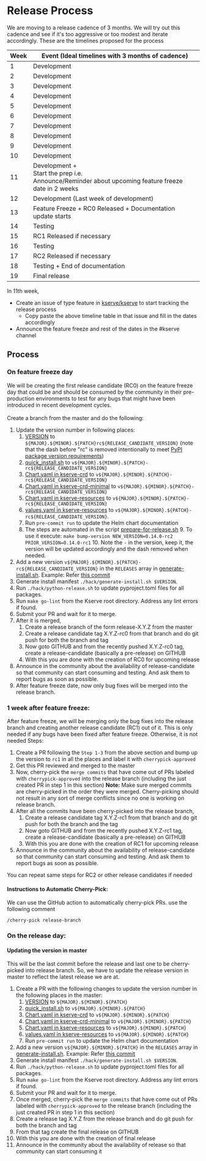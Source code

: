 # Release Process

We are moving to a release cadence of 3 months. We will try out this cadence and see if it's too aggressive or too modest and iterate accordingly.
These are the timelines proposed for the process

| Week | Event (Ideal timelines with 3 months of cadence)                                                        |
| ---- | ------------------------------------------------------------------------------------------------------- |
| 1    | Development                                                                                             |
| 2    | Development                                                                                             |
| 3    | Development                                                                                             |
| 4    | Development                                                                                             |
| 5    | Development                                                                                             |
| 6    | Development                                                                                             |
| 7    | Development                                                                                             |
| 8    | Development                                                                                             |
| 9    | Development                                                                                             |
| 10   | Development                                                                                             |
| 11   | Development +<br>Start the prep i.e.<br>Announce/Reminder about upcoming feature freeze date in 2 weeks |
| 12   | Development (Last week of development)                                                                  |
| 13   | Feature Freeze + RC0 Released + Documentation update starts                                             |
| 14   | Testing                                                                                                 |
| 15   | RC1 Released if necessary                                                                               |
| 16   | Testing                                                                                                 |
| 17   | RC2 Released if necessary                                                                               |
| 18   | Testing + End of documentation                                                                          |
| 19   | Final release                                                                                           |




In 11th week,
- Create an issue of type feature in [kserve/kserve](https://github.com/kserve/kserve) to start tracking the release process
    - Copy paste the above timeline table in that issue and fill in the dates accordingly
- Announce the feature freeze and rest of the dates in the #kserve channel


## Process
### On feature freeze day
We will be creating the first release candidate (RC0) on the feature freeze day that could be and should be consumed by the community in their pre-production environments to test for any
bugs that might have been introduced in recent development cycles.</br></br>
Create a branch from the master and do the following:
1. Update the version number in following places:
    1. [VERSION](../python/VERSION) to `${MAJOR}.${MINOR}.${PATCH}rc${RELEASE_CANDIDATE_VERSION}` (note that the dash before "rc" is removed intentionally to meet [PyPI package version requirements](https://packaging.python.org/en/latest/specifications/version-specifiers/#public-version-identifiers))
    2. [quick_install.sh](../hack/quick_install.sh#L36) to `v${MAJOR}.${MINOR}.${PATCH}-rc${RELEASE_CANDIDATE_VERSION}`
    3. [Chart.yaml in kserve-crd](../charts/kserve-crd/Chart.yaml#L3) to `v${MAJOR}.${MINOR}.${PATCH}-rc${RELEASE_CANDIDATE_VERSION}`
    4. [Chart.yaml in kserve-crd-minimal](../charts/kserve-crd-minimal/Chart.yaml#L3) to `v${MAJOR}.${MINOR}.${PATCH}-rc${RELEASE_CANDIDATE_VERSION}`
    5. [Chart.yaml in kserve-resources](../charts/kserve-resources/Chart.yaml#L3) to `v${MAJOR}.${MINOR}.${PATCH}-rc${RELEASE_CANDIDATE_VERSION}`
    6. [values.yaml in kserve-resources](../charts/kserve-resources/values.yaml#L2) to `v${MAJOR}.${MINOR}.${PATCH}-rc${RELEASE_CANDIDATE_VERSION}`.
    7. Run `pre-commit run` to update the Helm chart documentation 
    8. The steps are automated in the script [prepare-for-release.sh](../hack/prepare-for-release.sh)
       9. To use it execute: `make bump-version NEW_VERSION=0.14.0-rc2 PRIOR_VERSION=0.14.0-rc1`
       10. Note the `-` in the version, keep it, the version will be updated accordingly and the dash removed when needed.
2. Add a new version `v${MAJOR}.${MINOR}.${PATCH}-rc${RELEASE_CANDIDATE_VERSION}` in the `RELEASES` array in [generate-install.sh](../hack/generate-install.sh). Example: Refer [this commit](https://github.com/rachitchauhan43/kserve/commit/6e9bd24ea137a3619da3297b4ff000379f7b2b38#diff-5f8f3e3a8ca601067664c7bf00c05aa2290a6ba625312754856ec873b840b6dbR42)
3. Generate install manifest `./hack/generate-install.sh $VERSION`.
4. Run `./hack/python-release.sh` to update pyproject.toml files for all packages.
5. Run `make go-lint` from the Kserve root directory. Address any lint errors if found.
6. Submit your PR and wait for it to merge.
7. After it is merged,
    1. Create a release branch of the form release-X.Y.Z from the master 
    2. Create a release candidate tag X.Y.Z-rc0 from that branch and do git push for both the branch and tag
    3. Now goto GITHUB and from the recently pushed X.Y.Z-rc0 tag, create a release-candidate (basically a pre-release) on GITHUB
    4. With this you are done with the creation of RC0 for upcoming release
8. Announce in the community about the availability of release-candidate so that community can start consuming and testing. And ask them to report bugs as soon as possible.
9. After feature freeze date, now only bug fixes will be merged into the release branch.

### 1 week after feature freeze:
After feature freeze, we will be merging only the bug fixes into the release branch and creating another release candidate (RC1) out of it.
This is only needed if any bugs have been fixed after feature freeze. Otherwise, it is not needed
Steps:
1. Create a PR following the `Step 1-3` from the above section and bump up the version to `rc1` in all the places and label it with `cherrypick-approved`
2. Get this PR reviewed and merged to the master
3. Now, cherry-pick the `merge commits` that have come out of PRs labeled with `cherrypick-approved` into the release branch (including the just created PR in step 1 in this section)
**Note:** Make sure merged commits are cherry-picked in the order they were merged. Cherry-picking should not result in any sort of merge conflicts since no one is working on release branch.
4. After all the commits have been cherry-picked into the release branch,
   1. Create a release candidate tag X.Y.Z-rc1 from that branch and do git push for both the branch and the tag
   2. Now goto GITHUB and from the recently pushed X.Y.Z-rc1 tag, create a release-candidate (basically a pre-release) on GITHUB
   3. With this you are done with the creation of RC1 for upcoming release
5. Announce in the community about the availability of release-candidate so that community can start consuming and testing. And ask them to report bugs as soon as possible.

You can repeat same steps for RC2 or other release candidates if needed

#### Instructions to Automatic Cherry-Pick:
We can use the GitHub action to automatically cherry-pick PRs. use the following comment

 `/cherry-pick release-branch`


### On the release day:

#### Updating the version in master 
This will be the last commit before the release and last one to be cherry-picked into release branch. So, we have to update the release version in master to reflect the latest release we are at.  
1. Create a PR with the following changes to update the version number in the following places in the master:
   1. [VERSION](../python/VERSION) to `${MAJOR}.${MINOR}.${PATCH}`
   2. [quick_install.sh](../hack/quick_install.sh#L36) to `v${MAJOR}.${MINOR}.${PATCH}`
   3. [Chart.yaml in kserve-crd](../charts/kserve-crd/Chart.yaml#L3) to `v${MAJOR}.${MINOR}.${PATCH}`
   4. [Chart.yaml in kserve-crd-minimal](../charts/kserve-crd-minimal/Chart.yaml#L3) to `v${MAJOR}.${MINOR}.${PATCH}`
   5. [Chart.yaml in kserve-resources](../charts/kserve-resources/Chart.yaml#L3) to `v${MAJOR}.${MINOR}.${PATCH}`
   6. [values.yaml in kserve-resources](../charts/kserve-resources/values.yaml#L2) to `v${MAJOR}.${MINOR}.${PATCH}`
   7. Run `pre-commit run` to update the Helm chart documentation
2. Add a new version `v${MAJOR}.${MINOR}.${PATCH}` in the `RELEASES` array in [generate-install.sh](../hack/generate-install.sh). Example: Refer [this commit](https://github.com/rachitchauhan43/kserve/commit/6e9bd24ea137a3619da3297b4ff000379f7b2b38#diff-5f8f3e3a8ca601067664c7bf00c05aa2290a6ba625312754856ec873b840b6dbR42)
3. Generate install manifest `./hack/generate-install.sh $VERSION`.
4. Run `./hack/python-release.sh` to update pyproject.toml files for all packages.
5. Run `make go-lint` from the Kserve root directory. Address any lint errors if found.
6. Submit your PR and wait for it to merge.
7. Once merged, cherry-pick the `merge commits` that have come out of PRs labeled with `cherrypick-approved` to the release branch (including the just created PR in step 1 in this section)
8. Create a release tag X.Y.Z from the release branch and do git push for both the branch and tag
9. From that tag create the final release on GITHUB
10. With this you are done with the creation of final release
11. Announce in the community about the availability of release so that community can start consuming it



